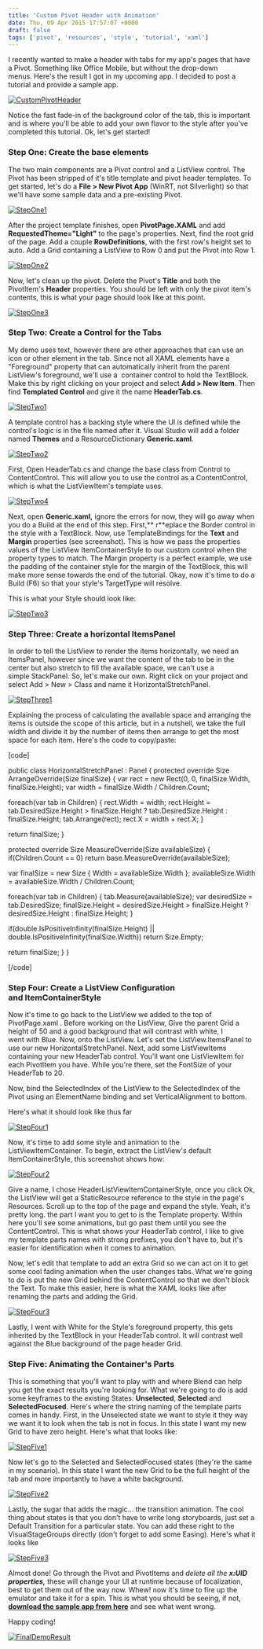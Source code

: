 ```yaml
---
title: 'Custom Pivot Header with Animation'
date: Thu, 09 Apr 2015 17:57:07 +0000
draft: false
tags: ['pivot', 'resources', 'style', 'tutorial', 'xaml']
---
```


I recently wanted to make a header with tabs for my app's pages that have a Pivot. Something like Office Mobile, but without the drop-down menus. Here's the result I got in my upcoming app. I decided to post a tutorial and provide a sample app.

[![CustomPivotHeader](/wp-content/uploads/2015/04/custompivotheader.gif)](/wp-content/uploads/2015/04/custompivotheader.gif)

Notice the fast fade-in of the background color of the tab, this is important and is where you'll be able to add your own flavor to the style after you've completed this tutorial. Ok, let's get started!

### Step One: Create the base elements

The two main components are a Pivot control and a ListView control. The Pivot has been stripped of it's title template and pivot header templates. To get started, let's do a **File > New Pivot App** (WinRT, not Silverlight) so that we'll have some sample data and a pre-existing Pivot.

[![StepOne1](/wp-content/uploads/2015/04/stepone1.png?w=700)](/wp-content/uploads/2015/04/stepone1.png)

After the project template finishes, open **PivotPage.XAML** and add **RequestedTheme="Light"** to the page's properties. Next, find the root grid of the page. Add a couple **RowDefinitions**, with the first row's height set to auto. Add a Grid containing a ListView to Row 0 and put the Pivot into Row 1.

[![StepOne2](/wp-content/uploads/2015/04/stepone2.png?w=700)](/wp-content/uploads/2015/04/stepone2.png)

Now, let's clean up the pivot. Delete the Pivot's **Title** and both the PivotItem's **Header** properties. You should be left with only the pivot item's contents, this is what your page should look like at this point.

[![StepOne3](/wp-content/uploads/2015/04/stepone3.png?w=700)](/wp-content/uploads/2015/04/stepone3.png)

### Step Two: Create a Control for the Tabs

My demo uses text, however there are other approaches that can use an icon or other element in the tab. Since not all XAML elements have a "Foreground" property that can automatically inherit from the parent ListView's foreground, we'll use a  container control to hold the TextBlock. Make this by right clicking on your project and select **Add > New Item**. Then find **Templated Control** and give it the name **HeaderTab.cs**.

[![StepTwo1](/wp-content/uploads/2015/04/steptwo1.png?w=700)](/wp-content/uploads/2015/04/steptwo1.png)

A template control has a backing style where the UI is defined while the control's logic is in the file named after it. Visual Studio will add a folder named **Themes** and a ResourceDictionary **Generic.xaml**.

[![StepTwo2](/wp-content/uploads/2015/04/steptwo2.png)](/wp-content/uploads/2015/04/steptwo2.png)

First, Open HeaderTab.cs and change the base class from Control to ContentControl. This will allow you to use the control as a ContentControl, which is what the ListViewItem's template uses.

[![StepTwo4](/wp-content/uploads/2015/04/steptwo4.png?w=700)](/wp-content/uploads/2015/04/steptwo4.png)

Next, open **Generic.xaml,** ignore the errors for now, they will go away when you do a Build at the end of this step. First,** r**eplace the Border control in the style with a TextBlock. Now, use TemplateBindings for the **Text** and **Margin** properties (see screenshot). This is how we pass the properties values of the ListView ItemContainerStyle to our custom control when the property types to match. The Margin property is a perfect example, we use the padding of the container style for the margin of the TextBlock, this will make more sense towards the end of the tutorial. Okay, now it's time to do a Build (F6) so that your style's TargetType will resolve.

This is what your Style should look like:

[![StepTwo3](/wp-content/uploads/2015/04/steptwo3.png)](/wp-content/uploads/2015/04/steptwo3.png)

### Step Three: Create a horizontal ItemsPanel

In order to tell the ListView to render the items horizontally, we need an ItemsPanel, however since we want the content of the tab to be in the center but also stretch to fill the available space, we can't use a simple StackPanel. So, let's make our own. Right click on your project and select Add > New > Class and name it HorizontalStretchPanel.

[![StepThree1](/wp-content/uploads/2015/04/stepthree1.png?w=700)](/wp-content/uploads/2015/04/stepthree1.png)

Explaining the process of calculating the available space and arranging the items is outside the scope of this article, but in a nutshell, we take the full width and divide it by the number of items then arrange to get the most space for each item. Here's the code to copy/paste:

\[code\]

public class HorizontalStretchPanel : Panel { protected override Size ArrangeOverride(Size finalSize) { var rect = new Rect(0, 0, finalSize.Width, finalSize.Height); var width = finalSize.Width / Children.Count;

foreach(var tab in Children) { rect.Width = width; rect.Height = tab.DesiredSize.Height > finalSize.Height ? tab.DesiredSize.Height : finalSize.Height; tab.Arrange(rect); rect.X = width + rect.X; }

return finalSize; }

protected override Size MeasureOverride(Size availableSize) { if(Children.Count == 0) return base.MeasureOverride(availableSize);

var finalSize = new Size { Width = availableSize.Width }; availableSize.Width = availableSize.Width / Children.Count;

foreach(var tab in Children) { tab.Measure(availableSize); var desiredSize = tab.DesiredSize; finalSize.Height = desiredSize.Height > finalSize.Height ? desiredSize.Height : finalSize.Height; }

if(double.IsPositiveInfinity(finalSize.Height) || double.IsPositiveInfinity(finalSize.Width)) return Size.Empty;

return finalSize; } }

\[/code\]

### Step Four: Create a ListView Configuration and ItemContainerStyle

Now it's time to go back to the ListView we added to the top of PivotPage.xaml . Before working on the ListView, Give the parent Grid a height of 50 and a good background that will contrast with white, I went with Blue. Now, onto the ListView. Let's set the ListView.ItemsPanel to use our new HorizontalStretchPanel. Next, add some ListViewItems containing your new HeaderTab control. You'll want one ListViewItem for each PivotItem you have. While you're there, set the FontSize of your HeaderTab to 20.

Now, bind the SelectedIndex of the ListView to the SelectedIndex of the Pivot using an ElementName binding and set VerticalAlignment to bottom.

Here's what it should look like thus far

[![StepFour1](/wp-content/uploads/2015/04/stepfour1.png)](/wp-content/uploads/2015/04/stepfour1.png)

Now, it's time to add some style and animation to the ListViewItemContainer. To begin, extract the ListView's default ItemContainerStyle, this screenshot shows how:

[![StepFour2](/wp-content/uploads/2015/04/stepfour2.png?w=700)](/wp-content/uploads/2015/04/stepfour2.png)

Give a name, I chose HeaderListViewItemContainerStyle, once you click Ok, the ListView will get a StaticResource reference to the style in the page's Resources. Scroll up to the top of the page and expand the style. Yeah, it's pretty long. the part I want you to get to is the Template property. Within here you'll see some animations, but go past them until you see the ContentControl. This is what shows your HeaderTab control, I like to give my template parts names with strong prefixes, you don't have to, but it's easier for identification when it comes to animation.

Now, let's edit that template to add an extra Grid so we can act on it to get some cool fading animation when the user changes tabs. What we're going to do is put the new Grid behind the ContentControl so that we don't block the Text. To make this easier, here is what the XAML looks like after renaming the parts and adding the Grid.

[![StepFour3](/wp-content/uploads/2015/04/stepfour3.png)](/wp-content/uploads/2015/04/stepfour3.png)

Lastly, I went with White for the Style's foreground property, this gets inherited by the TextBlock in your HeaderTab control. It will contrast well against the Blue background of the page header Grid.

### Step Five: Animating the Container's Parts

This is something that you'll want to play with and where Blend can help you get the exact results you're looking for. What we're going to do is add some keyframes to the existing States: **Unselected**, **Selected** and **SelectedFocused**. Here's where the string naming of the template parts comes in handy. First, in the Unselected state we want to style it they way we want it to look when the tab is not in focus. In this state I want my new Grid to have zero height. Here's what that looks like:

[![StepFive1](/wp-content/uploads/2015/04/stepfive1.png?w=700)](/wp-content/uploads/2015/04/stepfive1.png)

Now let's go to the Selected and SelectedFocused states (they're the same in my scenario). In this state I want the new Grid to be the full height of the tab and more importantly to have a white background.

[![StepFive2](/wp-content/uploads/2015/04/stepfive2.png)](/wp-content/uploads/2015/04/stepfive2.png)

Lastly, the sugar that adds the magic... the transition animation. The cool thing about states is that you don't have to write long storyboards, just set a Default Transition for a particular state. You can add these right to the VisualStageGroups directly (don't forget to add some Easing). Here's what it looks like

[![StepFive3](/wp-content/uploads/2015/04/stepfive3.png)](/wp-content/uploads/2015/04/stepfive3.png)

Almost done! Go through the Pivot and PivotItems and _delete all the **x:UID properties,**_ these will change your UI at runtime because of localization, best to get them out of the way now. Whew! now it's time to fire up the emulator and take it for a spin. This is what you should be seeing, if not, **[download the sample app from here](https://onedrive.live.com/redir?resid=43d5c5111e418478!629253&authkey=!AM4GuwxtLW1Ojlo&ithint=file%2czip "Sample App")** and see what went wrong.

Happy coding!

[![FinalDemoResult](/wp-content/uploads/2015/04/finaldemoresult.gif)](/wp-content/uploads/2015/04/finaldemoresult.gif)